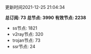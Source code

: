 更新时间2021-12-25 21:04:34

**总订阅: 73**
**总节点: 3990**
**有效节点: 2238**
- ss节点: 1821
- v2ray节点: 320
- trojan节点: 73
- ssr节点: 24
